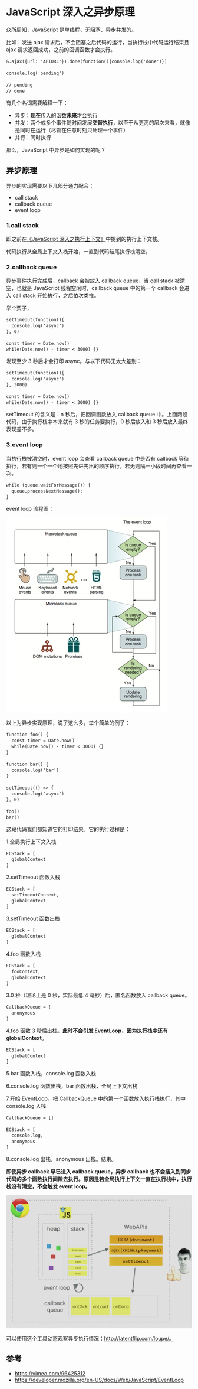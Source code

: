 # JavaScript 深入之异步原理

众所周知，JavaScript 是单线程、无阻塞、异步并发的。

比如：发送 ajax 请求后，不会阻塞之后代码的运行，当执行栈中代码运行结束且 ajax 请求返回成功，之前的回调函数才会执行。

    &.ajax({url: 'APIURL'}).done(function(){console.log('done')})
    
    console.log('pending')

    // pending
    // done

有几个名词需要解释一下：

* 异步：**现在**传入的函数**未来**才会执行
* 并发：两个或多个事件随时间发展**交替执行**，以至于从更高的层次来看，就像是同时在运行（尽管在任意时刻只处理一个事件）
* 并行：同时执行

那么，JavaScript 中异步是如何实现的呢？

## 异步原理

异步的实现需要以下几部分通力配合：

* call stack
* callback queue
* event loop

### 1.call stack

即之前在[《JavaScript 深入之执行上下文》](./JavaScript深入之执行上下文.md)中提到的执行上下文栈。

代码执行从全局上下文入栈开始，一直到代码结尾执行栈清空。

### 2.callback queue

异步事件执行完成后，callback 会被放入 callback queue，当 call stack 被清空，也就是 JavaScript 线程空闲时，callback queue 中的第一个 callback 会进入 call stack 开始执行，之后依次类推。

举个栗子，

    setTimeout(function(){
      console.log('async')
    }, 0)

    const timer = Date.now()
    while(Date.now() - timer < 3000) {}

发现至少 3 秒后才会打印 async。与以下代码无太大差别：

    setTimeout(function(){
      console.log('async')
    }, 3000)

    const timer = Date.now()
    while(Date.now() - timer < 3000) {}

setTimeout 的含义是：n 秒后，把回调函数放入 callback queue 中。上面两段代码，由于执行栈中本来就有 3 秒的任务要执行，0 秒后放入和 3 秒后放入最终表现差不多。

### 3.event loop

当执行栈被清空时，event loop 会查看 callback queue 中是否有 callback 等待执行，若有则一个一个地按照先进先出的顺序执行，若无则隔一小段时间再查看一次。

    while (queue.waitForMessage()) {
      queue.processNextMessage();
    }

event loop 流程图：

![](/assets/eventloop.jpeg)

以上为异步实现原理，说了这么多，举个简单的例子：

    function foo() {
      const timer = Date.now()
      while(Date.now() - timer < 3000) {}
    }

    function bar() {
      console.log('bar')
    }

    setTimeout(() => {
      console.log('async')
    }, 0)

    foo()
    bar()

这段代码我们都知道它的打印结果。它的执行过程是：

1.全局执行上下文入栈

    ECStack = [
      globalContext
    ]

2.setTimeout 函数入栈

    ECStack = [
      setTimeoutContext,
      globalContext
    ]

3.setTimeout 函数出栈

    ECStack = [
      globalContext
    ]

4.foo 函数入栈

    ECStack = [
      fooContext,
      globalContext
    ]

3.0 秒（理论上是 0 秒，实际最低 4 毫秒）后，匿名函数放入 callback queue。

    CallbackQueue = [
      anonymous
    ]

4.foo 函数 3 秒后出栈。**此时不会引发 EventLoop，因为执行栈中还有 globalContext**。

    ECStack = [
      globalContext
    ]

5.bar 函数入栈，console.log 函数入栈

6.console.log 函数出栈，bar 函数出栈，全局上下文出栈

7.开始 EventLoop，把 CallbackQueue 中的第一个函数放入执行栈执行，其中 console.log 入栈

    CallbackQueue = []
    
    ECStack = [
      console.log,
      anonymous
    ]

8.console.log 出栈，anonymous 出栈。结束。

**即使异步 callback 早已进入 callback queue，异步 callback 也不会插入到同步代码的多个函数执行间隙去执行。原因是若全局执行上下文一直在执行栈中，执行栈没有清空，不会触发 event loop。**

![](/assets/eventloop.png)

可以使用这个工具动态观察异步执行情况：http://latentflip.com/loupe/。

## 参考

* https://vimeo.com/96425312
* https://developer.mozilla.org/en-US/docs/Web/JavaScript/EventLoop